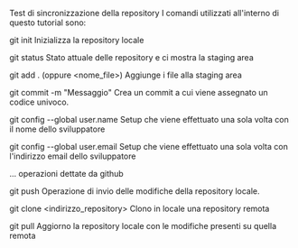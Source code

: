 Test di sincronizzazione della repository
I comandi utilizzati all'interno di questo tutorial sono:

git init
Inizializza la repository locale

git status
Stato attuale delle repository e ci mostra la staging area

git add . (oppure <nome_file>)
Aggiunge i file alla staging area

git commit -m "Messaggio"
Crea un commit a cui viene assegnato un codice univoco.

git config --global user.name
Setup che viene effettuato una sola volta con il nome dello sviluppatore

git config --global user.email
Setup che viene effettuato una sola volta con l'indirizzo email dello sviluppatore

... operazioni dettate da github

git push
Operazione di invio delle modifiche della repository locale.

git clone <indirizzo_repository>
Clono in locale una repository remota

git pull
Aggiorno la repository locale con le modifiche presenti su quella remota